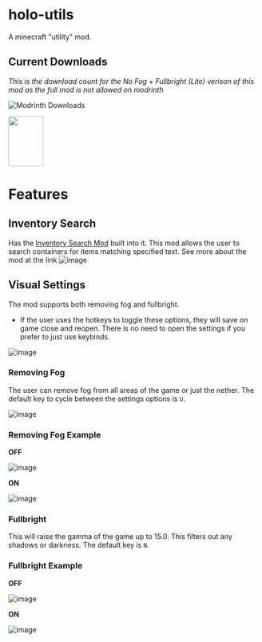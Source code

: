 # holo-utils
 A minecraft "utility" mod.

## Current Downloads
_This is the download count for the No Fog + Fullbright (Lite) verison of this mod as the full mod is not allowed on modrinth_

  ![Modrinth Downloads](https://img.shields.io/modrinth/dt/no-fog-+-fullbright)
 
 <img src="https://github.com/user-attachments/assets/1dab24d5-bae8-4d5f-bd89-c2ee6e511e6a" height="100px" width="70px" content-align="center">

 # Features
 
 ## Inventory Search
 Has the [Inventory Search Mod](https://github.com/kyle-98/InventorySearch-Mod) built into it. This mod allows the user to search containers for items matching specified text. See more about the mod at the link
![image](https://github.com/user-attachments/assets/871f5246-f896-479a-8ebc-a0e441c31a54)

## Visual Settings
The mod supports both removing fog and fullbright.
- If the user uses the hotkeys to toggle these options, they will save on game close and reopen. There is no need to open the settings if you prefer to just use keybinds.
  
![image](https://github.com/user-attachments/assets/9275e683-1082-4f38-96e2-d7dd017f794f)


### Removing Fog
The user can remove fog from all areas of the game or just the nether. The default key to cycle between the settings options is `U`.

![image](https://github.com/user-attachments/assets/a573fb08-f62f-4206-8cbf-509e427cf169)

### Removing Fog Example

**OFF**

![image](https://github.com/user-attachments/assets/8784da91-6cc7-4041-a986-68bb47310d81)

**ON**

![image](https://github.com/user-attachments/assets/fe4a07b3-09d7-469b-8c50-125dbac53d35)


### Fullbright
This will raise the gamma of the game up to 15.0. This filters out any shadows or darkness. The default key is `N`.

### Fullbright Example

**OFF**

![image](https://github.com/user-attachments/assets/db6b124d-c40f-4f3b-ad95-48e74bc45a1a)

**ON**

![image](https://github.com/user-attachments/assets/c234ffbe-05a2-4fbb-9a88-dfcfa9f1f57a)
